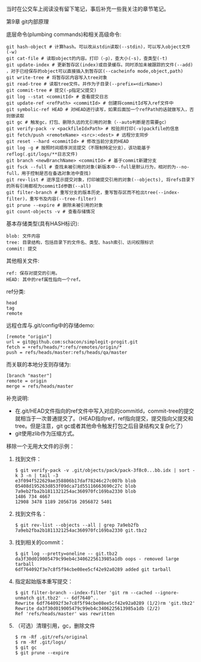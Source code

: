当时在公交车上阅读没有留下笔记，事后补充一些我关注的章节笔记。

第9章 git内部原理

底层命令(plumbing commands)和相关高级命令:

```
git hash-object # 计算hash。可以改从stdin读取(--stdin)，可以写入object文件(-w)
git cat-file # 读取object的内容。打印（-p），查大小(-s)，查类型(-t)
git update-index # 更新暂存区(index)或目录缓存。同时添加未被跟踪的文件(--add) ，对于已经保存的object可以直接插入到暂存区(--cacheinfo mode,object,path)
git write-tree # 将暂存区内容写入tree对象
git read-tree # 读取tree文件。并作为子目录(--prefix=<dirName>)
git commit-tree # 提交(-p指定父提交)
git log --stat <commitId> # 查看提交日志
git update-ref <refPath> <commitId> # 创建将commitId写入ref文件中
git symbolic-ref HEAD # 对HEAD进行读写，如果后面加一个refPath的话就做写入，否则做读取
git gc # 触发gc，打包、删除久远的无引用的对象（--auto判断是否需要gc）
git verify-pack -v <packfileIdxPath> # 校验并打印(-v)packfile的信息
git fetch/push <remoteName> <src>:<dest> # 远程分支同步
git reset --hard <commitId> # 修改当前分支的HEAD
git log -g # 按照时间顺序浏览提交（不限制特定分支），该功能基于reflog(.git/logs/**日志文件)
git branch <newBranchName> <commitId> # 基于commit新建分支
git fsck --full # 查找未被引用的对象(新版本中--full是默认行为，相对的为--no-full，用于控制是否在备选对象池中查找)
git rev-list # 逆序显示提交对象，打印被提交引用的对象(--objects), 将refs目录下的所有引用都视为commitId参数(--all)
git filter-branch # 重写分支的版本历史，重写暂存区而不检出tree(--index-filter)，重写书及内容(--tree-filter)
git prune --expire # 删除未被引用的对象
git count-objects -v # 查看存储情况
```

基本存储类型(具有HASH标识):

```
blob: 文件内容
tree: 目录结构，包括目录下的文件名、类型、hash索引、访问权限标识
commit: 提交
```

其他相关文件:

```
ref: 保存对提交的引用。
HEAD: 其中的ref属性指向一个ref。
```

ref分类:

```
head
tag
remote
```

远程仓库与.git/config中的存储demo:

```
[remote "origin"]
url = git@github.com:schacon/simplegit-progit.git
fetch = +refs/heads/*:refs/remotes/origin/*
push = refs/heads/master:refs/heads/qa/master
```

而关联的本地分支则存储为:

```
[branch "master"]
remote = origin
merge = refs/heads/master
```

补充说明:  

- 在.git/HEAD文件指向的ref文件中写入对应的commitId，commit-tree的提交就相当于一次普通提交了。（HEAD指向ref，ref指向提交，提交指向父提交和tree。但是注意，git gc或者其他命令触发打包之后目录结构又复杂化了）  
- git使用zlib作为压缩方式。

移除一个无用大文件的示例：  

1. 找到文件：
   
   ```
   $ git verify-pack -v .git/objects/pack/pack-3f8c0...bb.idx | sort -k 3 -n | tail -3
   e3f094f522629ae358806b17daf78246c27c007b blob 05408d195263d853f09dca71d55116663690c27c blob 7a9eb2fba2b1811321254ac360970fc169ba2330 blob
   1486 734 4667
   12908 3478 1189 2056716 2056872 5401
   ```

2. 找到文件名：
   
   ```
   $ git rev-list --objects --all | grep 7a9eb2fb
   7a9eb2fba2b1811321254ac360970fc169ba2330 git.tbz2
   ```

3. 找到相关的commit：
   
   ```
   $ git log --pretty=oneline -- git.tbz2
   da3f30d019005479c99eb4c3406225613985a1db oops - removed large tarball
   6df764092f3e7c8f5f94cbe08ee5cf42e92a0289 added git tarball
   ```

4. 指定起始版本重写提交：
   
   ```
   $ git filter-branch --index-filter 'git rm --cached --ignore-unmatch git.tbz2' -- 6df7640^..
   Rewrite 6df764092f3e7c8f5f94cbe08ee5cf42e92a0289 (1/2)rm 'git.tbz2'
   Rewrite da3f30d019005479c99eb4c3406225613985a1db (2/2)
   Ref 'refs/heads/master' was rewritten
   ```

5. （可选）清理引用，gc，删除文件
   
   ```
   $ rm -Rf .git/refs/original
   $ rm -Rf .git/logs/
   $ git gc 
   $ git prune --expire
   ```
